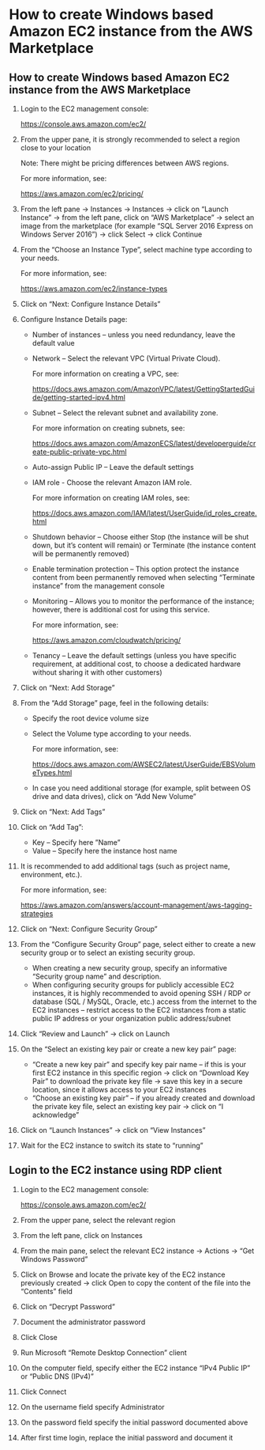 # How to create Windows based Amazon EC2 instance from the AWS Marketplace

## How to create Windows based Amazon EC2 instance from the AWS Marketplace

1. Login to the EC2 management console:

   https://console.aws.amazon.com/ec2/

2. From the upper pane, it is strongly recommended to select a region close to your location

   Note: There might be pricing differences between AWS regions.

   For more information, see:

   https://aws.amazon.com/ec2/pricing/

3. From the left pane -> Instances -> Instances -> click on “Launch Instance” -> from the left pane, click on “AWS Marketplace” -> select an image from the marketplace (for example “SQL Server 2016 Express on Windows Server 2016”) -> click Select -> click Continue

4. From the “Choose an Instance Type”, select machine type according to your needs.

   For more information, see:

   https://aws.amazon.com/ec2/instance-types

5. Click on “Next: Configure Instance Details”

6. Configure Instance Details page:

   + Number of instances – unless you need redundancy, leave the default value

   + Network – Select the relevant VPC (Virtual Private Cloud).

     For more information on creating a VPC, see:

     https://docs.aws.amazon.com/AmazonVPC/latest/GettingStartedGuide/getting-started-ipv4.html

   + Subnet – Select the relevant subnet and availability zone.

     For more information on creating subnets, see:

     https://docs.aws.amazon.com/AmazonECS/latest/developerguide/create-public-private-vpc.html

   + Auto-assign Public IP – Leave the default settings

   + IAM role - Choose the relevant Amazon IAM role.

     For more information on creating IAM roles, see:

     https://docs.aws.amazon.com/IAM/latest/UserGuide/id_roles_create.html

   + Shutdown behavior – Choose either Stop (the instance will be shut down, but it’s content will remain) or Terminate (the instance content will be permanently removed)

   + Enable termination protection – This option protect the instance content from been permanently removed when selecting “Terminate instance” from the management console

   + Monitoring – Allows you to monitor the performance of the instance; however, there is additional cost for using this service.

     For more information, see:

     https://aws.amazon.com/cloudwatch/pricing/

   + Tenancy – Leave the default settings (unless you have specific requirement, at additional cost, to choose a dedicated hardware without sharing it with other customers)

7. Click on “Next: Add Storage”

8. From the “Add Storage” page, feel in the following details:

   + Specify the root device volume size

   + Select the Volume type according to your needs.

     For more information, see:

     https://docs.aws.amazon.com/AWSEC2/latest/UserGuide/EBSVolumeTypes.html

   + In case you need additional storage (for example, split between OS drive and data drives), click on “Add New Volume”

9. Click on “Next: Add Tags”

10. Click on “Add Tag”:

    + Key – Specify here ”Name”
    + Value – Specify here the instance host name

11. It is recommended to add additional tags (such as project name, environment, etc.). 

    For more information, see:

    https://aws.amazon.com/answers/account-management/aws-tagging-strategies

12. Click on “Next: Configure Security Group”

13. From the “Configure Security Group” page, select either to create a new security group or to select an existing security group.

    + When creating a new security group, specify an informative “Security group name” and description.
    + When configuring security groups for publicly accessible EC2 instances, it is highly recommended to avoid opening SSH / RDP or database (SQL / MySQL, Oracle, etc.) access from the internet to the EC2 instances – restrict access to the EC2 instances from a static public IP address or your organization public address/subnet

14. Click “Review and Launch” -> click on Launch

15. On the “Select an existing key pair or create a new key pair” page:

    + “Create a new key pair” and specify key pair name – if this is your first EC2 instance in this specific region -> click on “Download Key Pair” to download the private key file -> save this key in a secure location, since it allows access to your EC2 instances
    + “Choose an existing key pair” – if you already created and download the private key file, select an existing key pair -> click on “I acknowledge”

16. Click on “Launch Instances” -> click on “View Instances”

17. Wait for the EC2 instance to switch its state to “running”



## Login to the EC2 instance using RDP client

1. Login to the EC2 management console:

   https://console.aws.amazon.com/ec2/

2. From the upper pane, select the relevant region

3. From the left pane, click on Instances

4. From the main pane, select the relevant EC2 instance -> Actions -> “Get Windows Password”

5. Click on Browse and locate the private key of the EC2 instance previously created -> click Open to copy the content of the file into the “Contents” field

6. Click on “Decrypt Password”

7. Document the administrator password

8. Click Close

9. Run Microsoft “Remote Desktop Connection” client

10. On the computer field, specify either the EC2 instance “IPv4 Public IP” or “Public DNS (IPv4)”

11. Click Connect

12. On the username field specify Administrator

13. On the password field specify the initial password documented above

14. After first time login, replace the initial password and document it

    